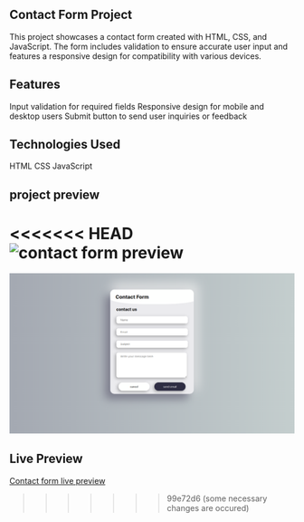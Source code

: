 ## Contact Form Project
This project showcases a contact form created with HTML, CSS, and JavaScript. The form includes validation to ensure accurate user input and features a responsive design for compatibility with various devices.

## Features
Input validation for required fields
Responsive design for mobile and desktop users
Submit button to send user inquiries or feedback

## Technologies Used
HTML
CSS
JavaScript

## project preview
<<<<<<< HEAD
![contact form preview](https://github.com/Code-me-nik/Contact-Form/assets/123573794/77436182-12fc-4e81-9556-f7c88989d7bc)
=======
![Contact Form](<project preview/contact form real.png>)

## Live Preview
[Contact form live preview](https://code-me-nik.github.io/Contact-Form/)
>>>>>>> 99e72d6 (some necessary changes are occured)
